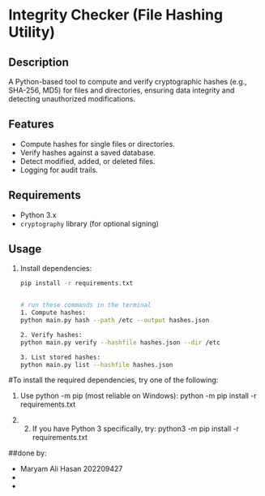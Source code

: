 # Integrity Checker (File Hashing Utility)

## Description
A Python-based tool to compute and verify cryptographic hashes (e.g., SHA-256, MD5) for files and directories, ensuring data integrity and detecting unauthorized modifications.

## Features
- Compute hashes for single files or directories.
- Verify hashes against a saved database.
- Detect modified, added, or deleted files.
- Logging for audit trails.

## Requirements
- Python 3.x
- `cryptography` library (for optional signing)

## Usage
1. Install dependencies:
   ```bash
   pip install -r requirements.txt


   # run these commands in the terminal
   1. Compute hashes:
   python main.py hash --path /etc --output hashes.json

   2. Verify hashes:
   python main.py verify --hashfile hashes.json --dir /etc

   3. List stored hashes:
   python main.py list --hashfile hashes.json


#To install the required dependencies, try one of the following:
1. Use python -m pip (most reliable on Windows):
python -m pip install -r requirements.txt

2. 2. If you have Python 3 specifically, try:
python3 -m pip install -r requirements.txt

##done by:
- Maryam Ali Hasan 202209427
-
-
